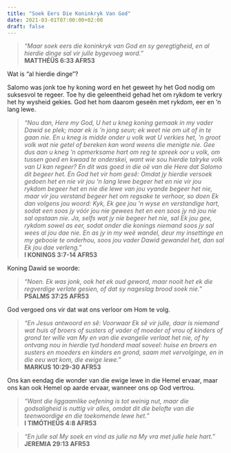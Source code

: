 ```yaml
---
title: "Soek Eers Die Koninkryk Van God"
date: 2021-03-01T07:00:00+02:00
draft: false
---
```

>*“Maar soek eers die koninkryk van God en sy geregtigheid, en al hierdie dinge sal vir julle bygevoeg word.”*  
**‭‭MATTHÉÜS‬ ‭6:33‬ ‭AFR53‬‬**  

Wat is “al hierdie dinge”?

Salomo was jonk toe hy koning word en het geweet hy het God nodig om suksesvol te regeer. Toe hy die geleentheid gehad het om rykdom te verkry het hy wysheid gekies. God het hom daarom geseën met rykdom, eer en ‘n lang lewe.  
>*“Nou dan, Here my God, U het u kneg koning gemaak in my vader Dawid se plek; maar ek is 'n jong seun; ek weet nie om uit of in te gaan nie. En u kneg is midde onder u volk wat U verkies het, 'n groot volk wat nie getel of bereken kan word weens die menigte nie. Gee dus aan u kneg 'n opmerksame hart om reg te spreek oor u volk, om tussen goed en kwaad te onderskei, want wie sou hierdie talryke volk van U kan regeer? En dit was goed in die oë van die Here dat Salomo dit begeer het. En God het vir hom gesê: Omdat jy hierdie versoek gedoen het en nie vir jou 'n lang lewe begeer het en nie vir jou rykdom begeer het en nie die lewe van jou vyande begeer het nie, maar vir jou verstand begeer het om regsake te verhoor, so doen Ek dan volgens jou woord: Kyk, Ek gee jou 'n wyse en verstandige hart, sodat een soos jy vóór jou nie gewees het en een soos jy ná jou nie sal opstaan nie. Ja, selfs wat jy nie begeer het nie, sal Ek jou gee, rykdom sowel as eer, sodat onder die konings niemand soos jy sal wees al jou dae nie. En as jy in my weë wandel, deur my insettinge en my gebooie te onderhou, soos jou vader Dawid gewandel het, dan sal Ek jou dae verleng.”*  
**‭‭I KONINGS‬ ‭3:7-14‬ ‭AFR53‬‬**

Koning Dawid se woorde:  
>*“Noen. Ek was jonk, ook het ek oud geword, maar nooit het ek die regverdige verlate gesien, of dat sy nageslag brood soek nie.”*  
**‭‭PSALMS‬ ‭37:25‬ ‭AFR53‬‬**

God vergoed ons vir dat wat ons verloor om Hom te volg.  
>*“En Jesus antwoord en sê: Voorwaar Ek sê vir julle, daar is niemand wat huis of broers of susters of vader of moeder of vrou of kinders of grond ter wille van My en van die evangelie verlaat het nie, of hy ontvang nou in hierdie tyd honderd maal soveel: huise en broers en susters en moeders en kinders en grond, saam met vervolginge, en in die eeu wat kom, die ewige lewe.”*  
**‭‭MARKUS‬ ‭10:29-30‬ ‭AFR53‬‬**

Ons kan eendag die wonder van die ewige lewe in die Hemel ervaar, maar ons kan ook Hemel op aarde ervaar, wanneer ons op God vertrou.  
>*“Want die liggaamlike oefening is tot weinig nut, maar die godsaligheid is nuttig vir alles, omdat dit die belofte van die teenwoordige en die toekomende lewe het.”*  
**‭‭I TIMÓTHEÜS‬ ‭4:8‬ ‭AFR53‬‬**

>*“En julle sal My soek en vind as julle na My vra met julle hele hart.”*  
**‭‭JEREMIA‬ ‭29:13‬ ‭AFR53‬‬**
